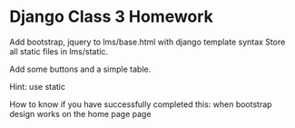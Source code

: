 # Django Class 3 Homework
Add bootstrap, jquery to lms/base.html with django template syntax
Store all static files in lms/static.

Add some buttons and a simple table.

Hint: use static

How to know if you have successfully completed this: when bootstrap design works on the home page page